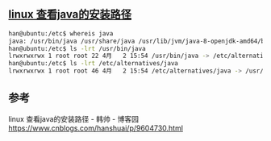 ## [linux 查看java的安装路径](https://www.cnblogs.com/hanshuai/p/9604730.html)

```sh
han@ubuntu:/etc$ whereis java
java: /usr/bin/java /usr/share/java /usr/lib/jvm/java-8-openjdk-amd64/bin/java /usr/share/man/man1/java.1.gz
han@ubuntu:/etc$ ls -lrt /usr/bin/java
lrwxrwxrwx 1 root root 22 4月   2 15:54 /usr/bin/java -> /etc/alternatives/java
han@ubuntu:/etc$ ls -lrt /etc/alternatives/java
lrwxrwxrwx 1 root root 46 4月   2 15:54 /etc/alternatives/java -> /usr/lib/jvm/java-8-openjdk-amd64/jre/bin/java
```

## 参考

linux 查看java的安装路径 - 韩帅 - 博客园
https://www.cnblogs.com/hanshuai/p/9604730.html
